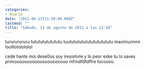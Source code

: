 ```yaml
---
categories:
- diario
date: "2011-08-13T11:58:06.000Z"
lastmod: ""
title: "Sábado, 13 de agosto de 2011 a las 12:58"
---
```


turururururu tutututututututu tuutututututututututututu maximunnnn loolllololololol

cede hante mis dese0os soy iresistivle y lo peor eske tu lo saves primooooooooooooooooooooo mfmdfdfdffre locoooo.